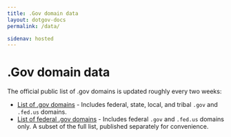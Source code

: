```yaml
---
title: .Gov domain data
layout: dotgov-docs
permalink: /data/

sidenav: hosted
---
```


# .Gov domain data

The official public list of .gov domains is updated roughly every two weeks:

* [List of .gov domains](https://raw.githubusercontent.com/GSA/data/gh-pages/dotgov-domains/current-full.csv) - Includes federal, state, local, and tribal `.gov` and `.fed.us` domains.
* [List of federal .gov domains](https://raw.githubusercontent.com/GSA/data/gh-pages/dotgov-domains/current-federal.csv) - Includes federal `.gov` and `.fed.us` domains only. A subset of the full list, published separately for convenience.
